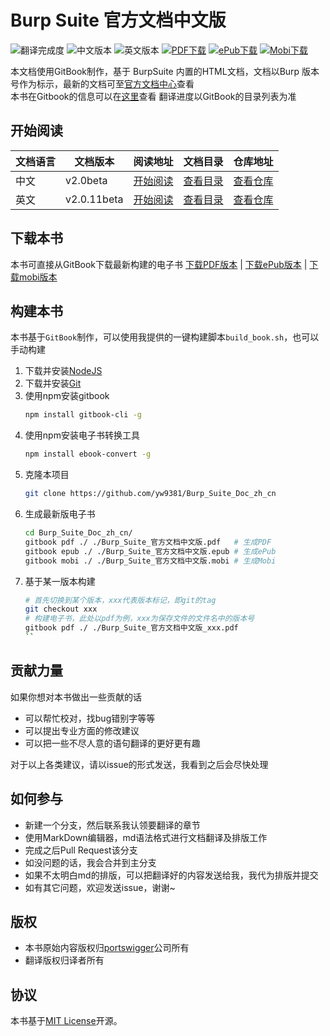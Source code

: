 # Burp Suite 官方文档中文版

![翻译完成度](https://img.shields.io/badge/翻译完成度-14/89-green.svg?style=plastic) ![中文版本](https://img.shields.io/badge/zh--cn-v2.0beta-brightgreen.svg?style=plastic) ![英文版本](https://img.shields.io/badge/en--us-v2.0.11beta-brightgreen.svg?style=plastic) [![PDF下载](https://img.shields.io/badge/downloads-PDF-blue.svg?style=plastic)](https://legacy.gitbook.com/download/pdf/book/yw9381/burp_suite_doc_zh_cn) [![ePub下载](https://img.shields.io/badge/downloads-ePub-blue.svg?style=plastic)](https://legacy.gitbook.com/download/epub/book/yw9381/burp_suite_doc_zh_cn) [![Mobi下载](https://img.shields.io/badge/downloads-Mobi-blue.svg?style=plastic)](https://legacy.gitbook.com/download/mobi/book/yw9381/burp_suite_doc_zh_cn)

本文档使用GitBook制作，基于 BurpSuite 内置的HTML文档，文档以Burp 版本号作为标示，最新的文档可至[官方文档中心](https://portswigger.net/burp/documentation)查看  
本书在Gitbook的信息可以在[这里](https://legacy.gitbook.com/book/yw9381/burp_suite_doc_zh_cn/details)查看
翻译进度以GitBook的目录列表为准

## 开始阅读

| 文档语言 | 文档版本 | 阅读地址 | 文档目录 | 仓库地址 |
| ------ | ------ | ------ | ------ | ------ |
| 中文 | v2.0beta | [开始阅读](https://yw9381.gitbooks.io/burp_suite_doc_zh_cn/content/) | [查看目录](https://yw9381.gitbooks.io/burp_suite_doc_zh_cn/content/contents.html) | [查看仓库](https://github.com/yw9381/Burp_Suite_Doc_zh_cn) |
| 英文 | v2.0.11beta | [开始阅读](https://yw9381.github.io/Burp_Suite_Doc_en_us/burp/documentation/index.html) | [查看目录](https://yw9381.github.io/Burp_Suite_Doc_en_us/burp/documentation/contents.html) | [查看仓库](https://github.com/yw9381/Burp_Suite_Doc_en_us) |

## 下载本书

本书可直接从GitBook下载最新构建的电子书
[下载PDF版本](https://legacy.gitbook.com/download/pdf/book/yw9381/burp_suite_doc_zh_cn) | [下载ePub版本](https://legacy.gitbook.com/download/epub/book/yw9381/burp_suite_doc_zh_cn) | [下载mobi版本](https://legacy.gitbook.com/download/mobi/book/yw9381/burp_suite_doc_zh_cn)

## 构建本书

本书基于`GitBook`制作，可以使用我提供的一键构建脚本`build_book.sh`，也可以手动构建

1. 下载并安装[NodeJS](https://nodejs.org/en/download/)
2. 下载并安装[Git](https://git-scm.com/downloads)
3. 使用npm安装gitbook
    ```bash
    npm install gitbook-cli -g
    ```
4. 使用npm安装电子书转换工具
    ```bash
    npm install ebook-convert -g
    ```
5. 克隆本项目
    ```bash
    git clone https://github.com/yw9381/Burp_Suite_Doc_zh_cn
    ```
6. 生成最新版电子书
    ```bash
    cd Burp_Suite_Doc_zh_cn/
    gitbook pdf ./ ./Burp_Suite_官方文档中文版.pdf   # 生成PDF
    gitbook epub ./ ./Burp_Suite_官方文档中文版.epub # 生成ePub
    gitbook mobi ./ ./Burp_Suite_官方文档中文版.mobi # 生成Mobi
    ```
7. 基于某一版本构建
    ```bash
    # 首先切换到某个版本，xxx代表版本标记，即git的tag
    git checkout xxx
    # 构建电子书，此处以pdf为例，xxx为保存文件的文件名中的版本号
    gitbook pdf ./ ./Burp_Suite_官方文档中文版_xxx.pdf
    ``

## 贡献力量

如果你想对本书做出一些贡献的话

- 可以帮忙校对，找bug错别字等等
- 可以提出专业方面的修改建议
- 可以把一些不尽人意的语句翻译的更好更有趣

对于以上各类建议，请以issue的形式发送，我看到之后会尽快处理

## 如何参与

- 新建一个分支，然后联系我认领要翻译的章节
- 使用MarkDown编辑器，md语法格式进行文档翻译及排版工作
- 完成之后Pull Request该分支
- 如没问题的话，我会合并到主分支
- 如果不太明白md的排版，可以把翻译好的内容发送给我，我代为排版并提交
- 如有其它问题，欢迎发送issue，谢谢~

## 版权

- 本书原始内容版权归[portswigger](https://portswigger.net)公司所有
- 翻译版权归译者所有

## 协议

本书基于[MIT License](https://en.wikipedia.org/wiki/MIT_License)开源。

